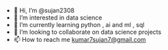 - 👋 Hi, I’m @sujan2308
- 👀 I’m interested in data science
- 🌱 I’m currently learning python , ai and ml , sql
- 💞️ I’m looking to collaborate on data science projects
- 📫 How to reach me kumar7sujan7@gmail.com

<!---
sujan2308/sujan2308 is a ✨ special ✨ repository because its `README.md` (this file) appears on your GitHub profile.
You can click the Preview link to take a look at your changes.
--->
